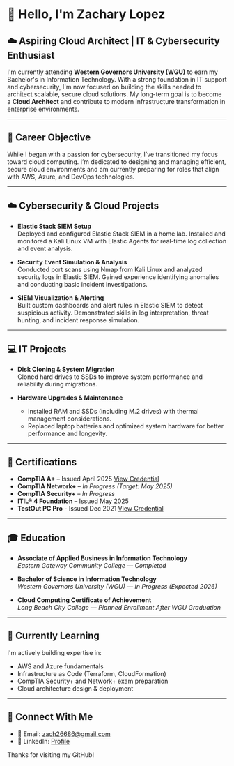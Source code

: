 # 👋 Hello, I'm Zachary Lopez

## ☁️ Aspiring Cloud Architect | IT & Cybersecurity Enthusiast

I'm currently attending **Western Governors University (WGU)** to earn my Bachelor's in Information Technology. With a strong foundation in IT support and cybersecurity, I'm now focused on building the skills needed to architect scalable, secure cloud solutions. My long-term goal is to become a **Cloud Architect** and contribute to modern infrastructure transformation in enterprise environments.

---

## 🎯 Career Objective

While I began with a passion for cybersecurity, I’ve transitioned my focus toward cloud computing. I’m dedicated to designing and managing efficient, secure cloud environments and am currently preparing for roles that align with AWS, Azure, and DevOps technologies.

---

## ☁️ Cybersecurity & Cloud Projects

- **Elastic Stack SIEM Setup**  
  Deployed and configured Elastic Stack SIEM in a home lab. Installed and monitored a Kali Linux VM with Elastic Agents for real-time log collection and event analysis.

- **Security Event Simulation & Analysis**  
  Conducted port scans using Nmap from Kali Linux and analyzed security logs in Elastic SIEM. Gained experience identifying anomalies and conducting basic incident investigations.

- **SIEM Visualization & Alerting**  
  Built custom dashboards and alert rules in Elastic SIEM to detect suspicious activity. Demonstrated skills in log interpretation, threat hunting, and incident response simulation.

---

## 💻 IT Projects

- **Disk Cloning & System Migration**  
  Cloned hard drives to SSDs to improve system performance and reliability during migrations.

- **Hardware Upgrades & Maintenance**  
  - Installed RAM and SSDs (including M.2 drives) with thermal management considerations.  
  - Replaced laptop batteries and optimized system hardware for better performance and longevity.

---

## 📜 Certifications

- **CompTIA A+** – Issued April 2025
  [View Credential]([https://www.credly.com](https://www.credly.com/badges/7e6688ec-8721-4abe-9e2b-7b88b2db367d)) 
- **CompTIA Network+** – *In Progress (Target: May 2025)*
- **CompTIA Security+** – *In Progress*  
- **ITIL® 4 Foundation** – Issued May 2025  
- **TestOut PC Pro** - Issued Dec 2021
   [View Credential]([https://www.credly.com](https://certification.platform.comptia.org/verifycert/6-1C6-HR687))   

---

## 🎓 Education

- **Associate of Applied Business in Information Technology**  
  *Eastern Gateway Community College* — *Completed*

- **Bachelor of Science in Information Technology**  
  *Western Governors University (WGU)* — *In Progress (Expected 2026)*

- **Cloud Computing Certificate of Achievement**  
  *Long Beach City College* — *Planned Enrollment After WGU Graduation*

---

## 🌱 Currently Learning

I'm actively building expertise in:
- AWS and Azure fundamentals  
- Infrastructure as Code (Terraform, CloudFormation)  
- CompTIA Security+ and Network+ exam preparation  
- Cloud architecture design & deployment  

---

## 🔗 Connect With Me

- 📧 Email: zach26686@gmail.com
- 💼 LinkedIn: [Profile](https://www.linkedin.com/in/zachary-lopez-6a4a4b2b9/)   

Thanks for visiting my GitHub!

